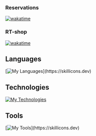 ### Reservations

<a href="https://wakatime.com/badge/user/3980be74-2864-4271-852e-6dee8c991902/project/039b2e65-77a9-47be-8c7b-33fa5ddd22a3"><img src="https://wakatime.com/badge/user/3980be74-2864-4271-852e-6dee8c991902/project/039b2e65-77a9-47be-8c7b-33fa5ddd22a3.svg" alt="wakatime"></a>

### RT-shop

[![wakatime](https://wakatime.com/badge/github/Orange4Broom/rt-shop.svg)](https://wakatime.com/badge/github/Orange4Broom/rt-shop)

## Languages

[![My Languages](https://skillicons.dev/icons?i=html,css,sass,js,ts,)](https://skillicons.dev)

## Technologies

[![My Technologies](https://skillicons.dev/icons?i=react,vite,nodejs,postgres,mysql,linux)](https://skillicons.dev)

## Tools

[![My Tools](https://skillicons.dev/icons?i=figma,ai,github,gitlab,git,vscode,codepen,stackoverflow,devto,docker,netlify,)](https://skillicons.dev)
